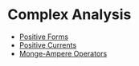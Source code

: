 # Complex Analysis
* [Positive Forms](/Complex%20Analysis/Positive%20Forms.md)
* [Positive Currents](/Complex%20Analysis/Positive%20Currents.md)
* [Monge-Ampere Operators](/Complex%20Analysis/Monge-Ampere%20Operators.md)
